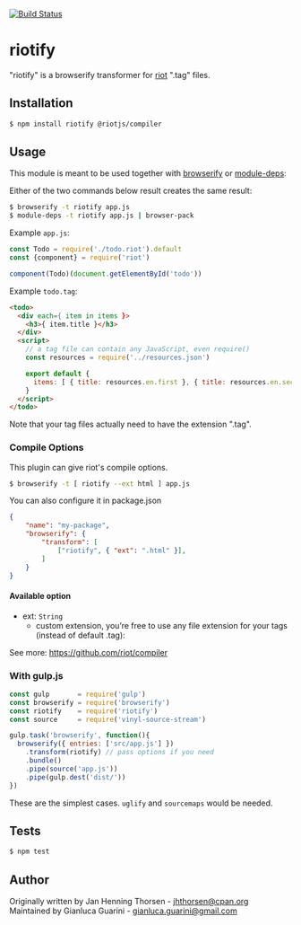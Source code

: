 [![Build
Status](https://travis-ci.org/riot/riotify.svg)](https://travis-ci.org/riot/riotify)

# riotify

"riotify" is a browserify transformer for [riot](https://github.com/riot/riot) ".tag" files.

## Installation

```bash
$ npm install riotify @riotjs/compiler
```

## Usage

This module is meant to be used together with
[browserify](http://browserify.org) or
[module-deps](https://github.com/substack/module-deps):

Either of the two commands below result creates the same result:

```bash
$ browserify -t riotify app.js
$ module-deps -t riotify app.js | browser-pack
```

Example `app.js`:

```javascript
const Todo = require('./todo.riot').default
const {component} = require('riot')

component(Todo)(document.getElementById('todo'))
```

Example `todo.tag`:

```html
<todo>
  <div each={ item in items }>
    <h3>{ item.title }</h3>
  </div>
  <script>
    // a tag file can contain any JavaScript, even require()
    const resources = require('../resources.json')

    export default {
      items: [ { title: resources.en.first }, { title: resources.en.second } ]
    }
  </script>
</todo>
```

Note that your tag files actually need to have the extension ".tag".

### Compile Options

This plugin can give riot's compile options.

```bash
$ browserify -t [ riotify --ext html ] app.js
```

You can also configure it in package.json

```json
{
    "name": "my-package",
    "browserify": {
        "transform": [
            ["riotify", { "ext": ".html" }],
        ]
    }
}
```

#### Available option

- ext: `String`
  - custom extension, you’re free to use any file extension for your tags (instead of default .tag):

See more: https://github.com/riot/compiler

### With gulp.js

```javascript
const gulp       = require('gulp')
const browserify = require('browserify')
const riotify    = require('riotify')
const source     = require('vinyl-source-stream')

gulp.task('browserify', function(){
  browserify({ entries: ['src/app.js'] })
    .transform(riotify) // pass options if you need
    .bundle()
    .pipe(source('app.js'))
    .pipe(gulp.dest('dist/'))
})
```

These are the simplest cases. `uglify` and `sourcemaps` would be needed.

## Tests

```bash
$ npm test
```

## Author

Originally written by Jan Henning Thorsen - jhthorsen@cpan.org<br/>
Maintained by Gianluca Guarini - gianluca.guarini@gmail.com
